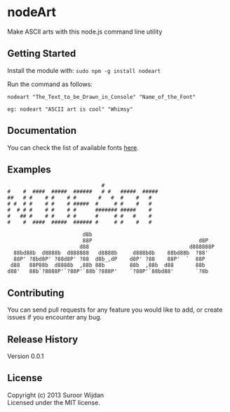 # nodeArt

Make ASCII arts with this node.js command line utility

## Getting Started
Install the module with: `sudo npm -g install nodeart`


Run the command as follows:

```
nodeart "The_Text_to_be_Drawn_in_Console" "Name_of_the_Font"

eg: nodeart "ASCII art is cool" "Whimsy"
```

## Documentation
You can check the list of available fonts <a href='http://www.figlet.org/examples.html'>here</a>.

## Examples
```
                              #
#    #  ####  #####  ######   # #   #####  #####
##   # #    # #    # #       #   #  #    #   #
# #  # #    # #    # #####  #     # #    #   #
#  # # #    # #    # #      ####### #####    #
#   ## #    # #    # #      #     # #   #    #
#    #  ####  #####  ###### #     # #    #   #

```

```
                        d8b
                        88P                                  d8P
                       d88                                d888888P
  88bd88b  d8888b  d888888   d8888b     d888b8b    88bd88b  ?88'
  88P' ?8bd8P' ?88d8P' ?88  d8b_,dP    d8P' ?88    88P'  `  88P
 d88   88P88b  d8888b  ,88b 88b        88b  ,88b  d88       88b
d88'   88b`?8888P'`?88P'`88b`?888P'    `?88P'`88bd88'       `?8b
```


## Contributing
You can send pull requests for any feature you would like to add, or create issues if you encounter any bug.

## Release History
Version 0.0.1

## License
Copyright (c) 2013 Suroor Wijdan  
Licensed under the MIT license.
